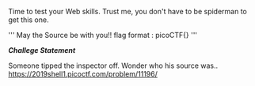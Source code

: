 Time to test your Web skills. Trust me, you don't have to be spiderman to get this one.

'''
May the Source be with you!!
flag format : picoCTF{}
'''

***Challege Statement***

Someone tipped the inspector off. Wonder who his source was..
https://2019shell1.picoctf.com/problem/11196/

